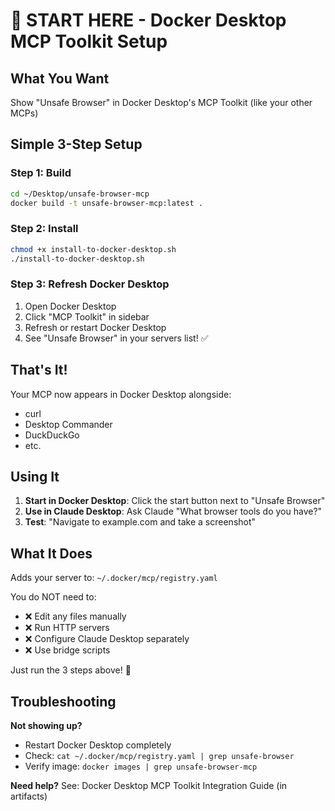 # 🚀 START HERE - Docker Desktop MCP Toolkit Setup

## What You Want
Show "Unsafe Browser" in Docker Desktop's MCP Toolkit (like your other MCPs)

## Simple 3-Step Setup

### Step 1: Build
```bash
cd ~/Desktop/unsafe-browser-mcp
docker build -t unsafe-browser-mcp:latest .
```

### Step 2: Install
```bash
chmod +x install-to-docker-desktop.sh
./install-to-docker-desktop.sh
```

### Step 3: Refresh Docker Desktop
1. Open Docker Desktop
2. Click "MCP Toolkit" in sidebar
3. Refresh or restart Docker Desktop
4. See "Unsafe Browser" in your servers list! ✅

## That's It!

Your MCP now appears in Docker Desktop alongside:
- curl
- Desktop Commander  
- DuckDuckGo
- etc.

## Using It

1. **Start in Docker Desktop**: Click the start button next to "Unsafe Browser"
2. **Use in Claude Desktop**: Ask Claude "What browser tools do you have?"
3. **Test**: "Navigate to example.com and take a screenshot"

## What It Does

Adds your server to: `~/.docker/mcp/registry.yaml`

You do NOT need to:
- ❌ Edit any files manually
- ❌ Run HTTP servers
- ❌ Configure Claude Desktop separately
- ❌ Use bridge scripts

Just run the 3 steps above! 🎉

## Troubleshooting

**Not showing up?**
- Restart Docker Desktop completely
- Check: `cat ~/.docker/mcp/registry.yaml | grep unsafe-browser`
- Verify image: `docker images | grep unsafe-browser-mcp`

**Need help?**
See: Docker Desktop MCP Toolkit Integration Guide (in artifacts)

